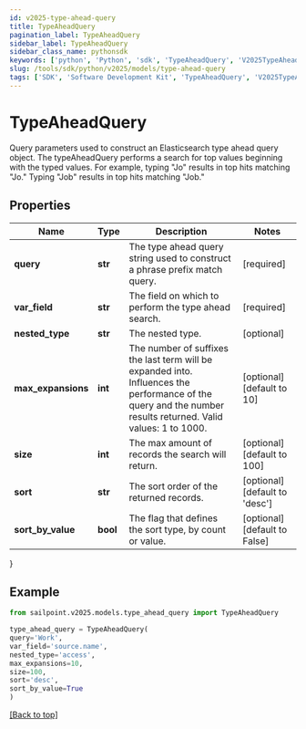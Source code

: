 ```yaml
---
id: v2025-type-ahead-query
title: TypeAheadQuery
pagination_label: TypeAheadQuery
sidebar_label: TypeAheadQuery
sidebar_class_name: pythonsdk
keywords: ['python', 'Python', 'sdk', 'TypeAheadQuery', 'V2025TypeAheadQuery'] 
slug: /tools/sdk/python/v2025/models/type-ahead-query
tags: ['SDK', 'Software Development Kit', 'TypeAheadQuery', 'V2025TypeAheadQuery']
---
```


# TypeAheadQuery

Query parameters used to construct an Elasticsearch type ahead query object.  The typeAheadQuery performs a search for top values beginning with the typed values. For example, typing \"Jo\" results in top hits matching \"Jo.\" Typing \"Job\" results in top hits matching \"Job.\" 

## Properties

Name | Type | Description | Notes
------------ | ------------- | ------------- | -------------
**query** | **str** | The type ahead query string used to construct a phrase prefix match query. | [required]
**var_field** | **str** | The field on which to perform the type ahead search. | [required]
**nested_type** | **str** | The nested type. | [optional] 
**max_expansions** | **int** | The number of suffixes the last term will be expanded into. Influences the performance of the query and the number results returned. Valid values: 1 to 1000. | [optional] [default to 10]
**size** | **int** | The max amount of records the search will return. | [optional] [default to 100]
**sort** | **str** | The sort order of the returned records. | [optional] [default to 'desc']
**sort_by_value** | **bool** | The flag that defines the sort type, by count or value. | [optional] [default to False]
}

## Example

```python
from sailpoint.v2025.models.type_ahead_query import TypeAheadQuery

type_ahead_query = TypeAheadQuery(
query='Work',
var_field='source.name',
nested_type='access',
max_expansions=10,
size=100,
sort='desc',
sort_by_value=True
)

```
[[Back to top]](#) 

